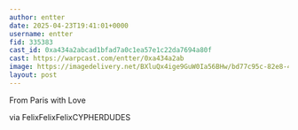 ```yaml
---
author: entter
date: 2025-04-23T19:41:01+0000
username: entter
fid: 335383
cast_id: 0xa434a2abcad1bfad7a0c1ea57e1c22da7694a80f
cast: https://warpcast.com/entter/0xa434a2ab
image: https://imagedelivery.net/BXluQx4ige9GuW0Ia56BHw/bd77c95c-82e8-40a0-659f-632d2dd51500/original
layout: post
---
```

From Paris with Love  
  
via FelixFelixFelixCYPHERDUDES  

<img src='https://imagedelivery.net/BXluQx4ige9GuW0Ia56BHw/bd77c95c-82e8-40a0-659f-632d2dd51500/original' alt='' referrerpolicy='no-referrer'/>